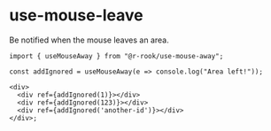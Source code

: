 # use-mouse-leave

Be notified when the mouse leaves an area.

```tsx
import { useMouseAway } from "@r-rook/use-mouse-away";

const addIgnored = useMouseAway(e => console.log("Area left!"));

<div>
  <div ref={addIgnored(1)}></div>
  <div ref={addIgnored(123)}></div>
  <div ref={addIgnored('another-id')}></div>
</div>;
```
